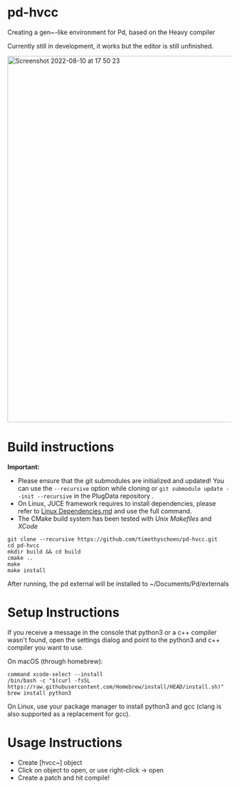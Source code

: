 # pd-hvcc
Creating a gen~-like environment for Pd, based on the Heavy compiler

Currently still in development, it works but the editor is still unfinished.

<img width="821" alt="Screenshot 2022-08-10 at 17 50 23" src="https://user-images.githubusercontent.com/44585538/183952750-4eb06938-519d-46f0-9617-5cfe02cd468e.png">

# Build instructions

**Important:**
- Please ensure that the git submodules are initialized and updated! You can use the `--recursive` option while cloning or `git submodule update --init --recursive` in the PlugData repository .
- On Linux, JUCE framework requires to install dependencies, please refer to [Linux Dependencies.md](https://github.com/juce-framework/JUCE/blob/master/docs/Linux%20Dependencies.md) and use the full command.
- The CMake build system has been tested with *Unix Makefiles* and *XCode*

```
git clone --recursive https://github.com/timothyschoen/pd-hvcc.git
cd pd-hvcc
mkdir build && cd build
cmake ..
make
make install
```

After running, the pd external will be installed to ~/Documents/Pd/externals

# Setup Instructions

If you receive a message in the console that python3 or a c++ compiler wasn't found, open the settings dialog and point to the python3 and c++ compiler you want to use.

On macOS (through homebrew):
```
command xcode-select --install
/bin/bash -c "$(curl -fsSL https://raw.githubusercontent.com/Homebrew/install/HEAD/install.sh)"
brew install python3

```
On Linux, use your package manager to install python3 and gcc (clang is also supported as a replacement for gcc).

# Usage Instructions
- Create [hvcc~] object
- Click on object to open, or use right-click -> open
- Create a patch and hit compile!
